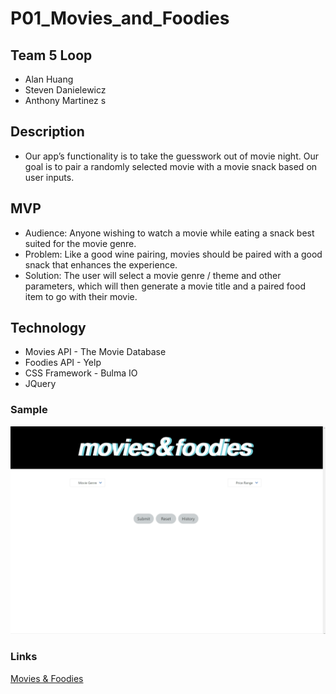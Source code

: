 # P01_Movies_and_Foodies

## Team 5 Loop
- Alan Huang 
- Steven Danielewicz 
- Anthony Martinez s

## Description
- Our app’s functionality is to take the guesswork out of movie night. Our goal is to pair a randomly selected movie with a movie snack based on user inputs.

## MVP 
- Audience: Anyone wishing to watch a movie while eating a snack best suited for the movie genre.
- Problem: Like a good wine pairing, movies should be paired with a good snack that enhances the experience.
- Solution: The user will select a movie genre / theme and other parameters, which will then generate a movie title and a paired food item to go with their movie.

## Technology
- Movies API - The Movie Database
- Foodies API - Yelp
- CSS Framework - Bulma IO
- JQuery

### Sample
![gif of app](./assets/images/screen.gif)

### Links
[Movies & Foodies](https://ahuang23.github.io/P01_Movies_and_Foodies/)
